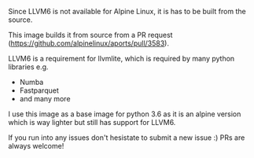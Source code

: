 Since LLVM6 is not available for Alpine Linux, it is has to be built from the source.

This image builds it from source from a PR request (https://github.com/alpinelinux/aports/pull/3583).

LLVM6 is a requirement for llvmlite, which is required by many python libraries e.g.
 - Numba
 - Fastparquet
 - and many more

I use this image as a base image for python 3.6 as it is an alpine version which is way lighter but still has support for LLVM6.

If you run into any issues don't hesistate to submit a new issue :) PRs are always welcome!